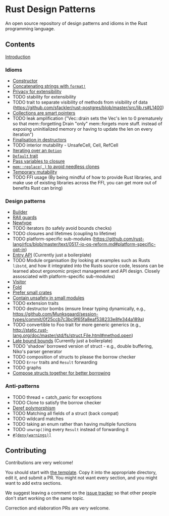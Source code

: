 # Rust Design Patterns

An open source repository of design patterns and idioms in the Rust programming
language.


## Contents

[Introduction](intro.md)

### Idioms

* [Constructor](idioms/ctor.md)
* [Concatenating strings with `format!`](idioms/concat-format.md)
* [Privacy for extensibility](idioms/priv-extend.md)
* TODO stability for extensibility
* TODO trait to separate visibility of methods from visibility of data (https://github.com/sfackler/rust-postgres/blob/master/src/lib.rs#L1400)
* [Collections are smart pointers](idioms/deref.md)
* TODO leak amplification ("Vec::drain sets the Vec's len to 0 prematurely so that mem::forgetting Drain "only" mem::forgets more stuff. instead of exposing uninitialized memory or having to update the len on every iteration")
* [Finalisation in destructors](idioms/dtor-finally.md)
* TODO interior mutability - UnsafeCell, Cell, RefCell
* [Iterating over an `Option`](idioms/option-iter.md)
* [`Default` trait](idioms/default.md)
* [Pass variables to closure](idioms/pass-var-to-closure.md)
* [`mem::replace(_)` to avoid needless clones](idioms/mem-replace.md)
* [Temporary mutability](idioms/temporary-mutability.md)
* TODO FFI usage (By being mindful of how to provide Rust libraries, and make use of existing libraries across the FFI, you can get more out of benefits Rust can bring)

### Design patterns

* [Builder](patterns/builder.md)
* [RAII guards](patterns/RAII.md)
* [Newtype](patterns/newtype.md)
* TODO iterators (to safely avoid bounds checks)
* TODO closures and lifetimes (coupling to lifetime)
* TODO platform-specific sub-modules (https://github.com/rust-lang/rfcs/blob/master/text/0517-io-os-reform.md#platform-specific-opt-in)
* [Entry API](patterns/entry.md) (Currently just a boilerplate)
* TODO Module organisation (by looking at examples such as Rusts `libstd`, and how it integrated into the Rusts source code, lessons can be learned about ergonomic project management and API design. Closely assosciated with platform-specific sub-modules)
* [Visitor](patterns/visitor.md)
* [Fold](patterns/fold.md)
* [Prefer small crates](patterns/small-crates.md)
* [Contain unsafety in small modules](patterns/unsafe-mods.md)
* TODO extension traits
* TODO destructor bombs (ensure linear typing dynamically, e.g., https://github.com/Munksgaard/session-types/commit/0f25ccb7c3bc9f65fa8eaf538233e8fe344a189a)
* TODO convertible to Foo trait for more generic generics (e.g., http://static.rust-lang.org/doc/master/std/fs/struct.File.html#method.open)
* [Late bound bounds](patterns/late-bounds.md) (Currently just a boilerplate)
* TODO 'shadow' borrowed version of struct - e.g., double buffering, Niko's parser generator
* TODO composition of structs to please the borrow checker
* TODO `Error` traits and `Result` forwarding
* TODO graphs
* [Compose structs together for better borrowing](patterns/compose-structs.md)



### Anti-patterns

* TODO thread + catch_panic for exceptions
* TODO Clone to satisfy the borrow checker
* [Deref polymorphism](anti_patterns/deref.md)
* TODO Matching all fields of a struct (back compat)
* TODO wildcard matches
* TODO taking an enum rather than having multiple functions
* TODO `unwrap()`ing every `Result` instead of forwarding it
* [`#[deny(warnings)]`](anti_patterns/deny-warnings.md)


## Contributing

Contributions are very welcome!

You should start with [the template](template.md). Copy it into the appropriate
directory, edit it, and submit a PR. You might not want every section, and you
might want to add extra sections.

We suggest leaving a comment on the [issue tracker](https://github.com/rust-unofficial/patterns/issues)
so that other people don't start working on the same topic.

Correction and elaboration PRs are very welcome.
